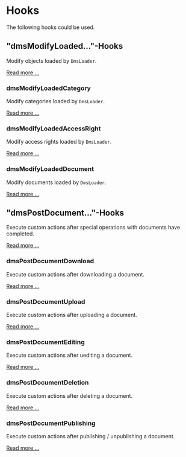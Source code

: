 # Hooks

The following hooks could be used.

## "dmsModifyLoaded..."-Hooks

Modify objects loaded by `DmsLoader`.

[Read more ...](./dmsModifyLoadedHooks.md)

### dmsModifyLoadedCategory

Modify categories loaded by `DmsLoader`.

[Read more ...](dmsModifyLoadedHooks.md#dmsmodifyloadedcategory)

### dmsModifyLoadedAccessRight

Modify access rights loaded by `DmsLoader`.

[Read more ...](dmsModifyLoadedHooks.md#dmsmodifyloadedaccessright)

### dmsModifyLoadedDocument

Modify documents loaded by `DmsLoader`.

[Read more ...](dmsModifyLoadedHooks.md#dmsmodifyloadeddocument)

## "dmsPostDocument..."-Hooks

Execute custom actions after special operations with documents have completed.

[Read more ...](dmsPostDocument.md)

### dmsPostDocumentDownload

Execute custom actions after downloading a document.

[Read more ...](dmsPostDocument.md#dmspostdocumentdownload)

### dmsPostDocumentUpload

Execute custom actions after uploading a document.

[Read more ...](dmsPostDocument.md#dmspostdocumentupload)

### dmsPostDocumentEditing

Execute custom actions after uediting a document.

[Read more ...](dmsPostDocument.md#dmspostdocumentediting)

### dmsPostDocumentDeletion

Execute custom actions after deleting a document.

[Read more ...](dmsPostDocument.md#dmspostdocumentdeletion)

### dmsPostDocumentPublishing

Execute custom actions after publishing / unpublishing a document.

[Read more ...](dmsPostDocument.md#dmspostdocumentpublishing)